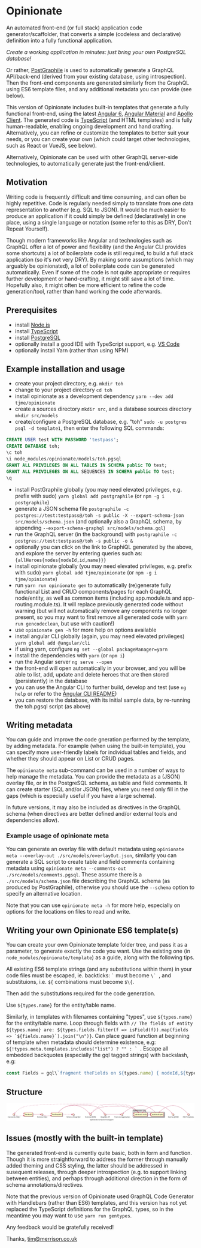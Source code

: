 # Opinionate

An automated front-end (or full stack) application code generator/scaffolder, that converts a simple (codeless and declarative) definition into a fully functional application.

*Create a working application in minutes: just bring your own PostgreSQL database!*

Or rather, [PostGraphile](https://github.com/graphile/postgraphile) is used to automatically generate a GraphQL API/back-end (derived from your existing database, using introspection). Then the front-end components are generated similarly from the GraphQL using ES6 template files, and any additional metadata you can provide (see below).

This version of Opinionate includes built-in templates that generate a fully functional front-end, using the latest [Angular 6](https://angular.io), [Angular Material](https://material.angular.io) and [Apollo Client](https://www.apollographql.com/docs/angular). The generated code is [TypeScript](https://www.typescriptlang.org) (and HTML templates) and is fully human-readable, enabling ongoing development and hand crafting. Alternatively, you can refine or customize the templates to better suit your needs, or you can create your own (which could target other technologies, such as React or VueJS, see below).

Alternatively, Opinionate can be used with other GraphQL server-side technologies, to automatically generate just the front-end/client.

## Motivation

Writing code is frequently difficult and time consuming, and can often be highly repetitive. Code is regularly needed simply to translate from one data representation to another (e.g. SQL to JSON). It would be much easier to produce an application if it could simply be defined (declaratively) in one place, using a single language or notation (some refer to this as DRY, Don't Repeat Yourself).

Though modern frameworks like Angular and technologies such as GraphQL offer a lot of power and flexibility (and the Angular CLI provides some shortcuts) a lot of boilerplate code is still required, to build a full stack application (so it's not very DRY). By making some assumptions (which may arguably be opinionated), a lot of boilerplate code can be generated automatically. Even if some of the code is not quite appropriate or requires further development or hand-crafting, it might still save a lot of time. Hopefully also, it might often be more efficient to refine the code generation/tool, rather than hand working the code afterwards.

## Prerequisites

- install [Node.js](https://nodejs.org/en)
- install [TypeScript](https://www.typescriptlang.org/)
- install [PostgreSQL](https://www.postgresql.org)
- optionally install a good IDE with TypeScript support, e.g. [VS Code](https://code.visualstudio.com)
- optionally install Yarn (rather than using NPM)

## Example installation and usage

- create your project directory, e.g. `mkdir toh`
- change to your project directory `cd toh`
- install opinionate as a development dependency `yarn --dev add tjme/opinionate`
- create a sources directory `mkdir src`, and a database sources directory `mkdir src/models`
- create/configure a PostgreSQL database, e.g. "toh" `sudo -u postgres psql -d template1`, then enter the following SQL commands:

```sql
CREATE USER test WITH PASSWORD 'testpass';
CREATE DATABASE toh;
\c toh
\i node_modules/opinionate/models/toh.pgsql
GRANT ALL PRIVILEGES ON ALL TABLES IN SCHEMA public TO test;
GRANT ALL PRIVILEGES ON ALL SEQUENCES IN SCHEMA public TO test;
\q
```

- install PostGraphile globally (you may need elevated privileges, e.g. prefix with sudo) `yarn global add postgraphile` (or `npm -g i postgraphile`)
- generate a JSON schema file `postgraphile -c postgres://test:testpass@/toh -s public -X --export-schema-json src/models/schema.json` (and optionally also a GraphQL schema, by appending `--export-schema-graphql src/models/schema.gql`)
- run the GraphQL server (in the background) with `postgraphile -c postgres://test:testpass@/toh -s public -o &`
- optionally you can click on the link to GraphiQL generated by the above, and explore the server by entering queries such as: `{allHeroes{nodes{nodeId,id,name}}}`
- install opinionate globally (you may need elevated privileges, e.g. prefix with sudo) `yarn global add tjme/opinionate` (or `npm -g i tjme/opinionate`)
- run `yarn run opinionate gen` to automatically (re)generate fully functional List and CRUD components/pages for each GraphQL node/entity, as well as common items (including app.module.ts and app-routing.module.ts). It will replace previously generated code without warning (but will not automatically remove any components no longer present, so you may want to first remove all generated code with `yarn run gencodeclean`, but use with caution!)
- use `opinionate gen -h` for more help on options available
- install angular CLI globally (again, you may need elevated privileges) `yarn global add @angular/cli`
- if using yarn, configure `ng set --global packageManager=yarn`
- install the dependencies with `yarn` (or `npm i`)
- run the Angular server `ng serve --open`
- the front-end will open automatically in your browser, and you will be able to list, add, update and delete heroes that are then stored (persistently) in the database
- you can use the Angular CLI to further build, develop and test (use `ng help` or refer to the [Angular CLI README](https://github.com/angular/angular-cli/blob/master/README.md))
- you can restore the database, with its initial sample data, by re-running the toh.pgsql script (as above)

## Writing metadata

You can guide and improve the code gneration performed by the template, by adding metadata. For example (when using the built-in template), you can specify more user-friendly labels for individual tables and fields, and whether they should appear on List or CRUD pages.

The `opinionate meta` sub-command can be used in a number of ways to help manage the metadata. You can provide the metadata as a (JSON) overlay file, or in the PostgreSQL schema, as table and field comments. It can create starter (SQL and/or JSON) files, where you need only fill in the gaps (which is especially useful if you have a large schema).

In future versions, it may also be included as directives in the GraphQL schema (when directives are better defined and/or external tools and dependencies allow).

### Example usage of opinionate meta

You can generate an overlay file with default metadata using `opinionate meta --overlay-out ./src/models/overlayOut.json`, similarly you can generate a SQL script to create table and field comments containing metadata using `opinionate meta --comments-out ./src/models/comments.pgsql`. These assume there is a `./src/models/schema.json` file describing the GraphQL schema (as produced by PostGraphile), otherwise you should use the `--schema` option to specify an alternative location.

Note that you can use `opinionate meta -h` for more help, especially on options for the locations on files to read and write.

## Writing your own Opinionate ES6 template(s)

You can create your own Opinionate template folder tree, and pass it as a parameter, to generate exactly the code you want. Use the existing one (in `node_modules/opinionate/template`) as a guide, along with the following tips.

All existing ES6 template strings (and any substitutions within them) in your code files must be escaped, ie. backticks: `` ` `` must become ``\` ``, and substituions, i.e. `${` combinations must become `$\{`.

Then add the substitutions required for the code generation.

Use `${types.name}` for the entity/table name.

Similarly, in templates with filenames containing "types", use `${types.name}` for the entity/table name.
Loop through fields with ``// The fields of entity ${types.name} are: ${types.fields.filter(f => isField(f)).map(fields => `${fields.name}`).join("\n")}``.
Can place guard function at beginning of template when metadata should determine existence, e.g: ``${!types.meta.templates.includes("list") ? "" : ` ``.
Escape all embedded backquotes (especially the gql tagged strings) with backslash, e.g:

```js
const Fields = gql\`fragment theFields on ${types.name} { nodeId,${types.fields.map(fields => `${fields.name}`)} }\`;
```

## Structure

![Opinionate UML component diagram](src/Opinionate.png)

## Issues (mostly with the built-in template)

The generated front-end is currently quite basic, both in form and function. Though it is more straightforward to address the former through manually added theming and CSS styling, the latter should be addressed in susequent releases, through deeper introspection (e.g. to support linking between entities), and perhaps through additional direction in the form of schema annotations/directives.

Note that the previous version of Opinionate used GraphQL Code Generator with Handlebars (rather than ES6) templates, and this version has not yet replaced the TypeScript definitions for the GraphQL types, so in the meantime you may want to use `yarn run gentypes`.

Any feedback would be gratefully received!

Thanks,
tim@merrison.co.uk
